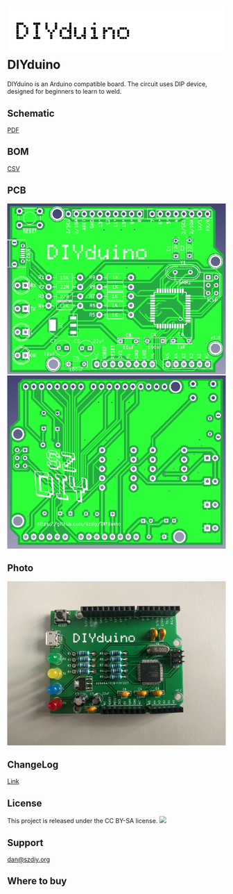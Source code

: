 ![](https://github.com/danfei/DIYduino/raw/master/images/logo.png)
DIYduino
============
DIYduino is an Arduino compatible board.
The circuit uses DIP device, designed for beginners to learn to weld.

Schematic
------------
[PDF][schem]

BOM
------------
[CSV][bom]

PCB
------------

![](https://github.com/danfei/DIYduino/raw/master/images/v1f.png)
![](https://github.com/danfei/DIYduino/raw/master/images/v1b.png)

Photo
------------
![](https://github.com/danfei/DIYduino/raw/master/images/IMG_20170103_165229.jpg)

ChangeLog
------------
[Link][changelog]

License
------------
This project is released under the CC BY-SA license.
![](https://licensebuttons.net/l/by-sa/3.0/88x31.png)

Support
------------
dan@szdiy.org

Where to buy
------------

[schem]:https://github.com/danfei/DIYduino/raw/master/hardware/DIYduino.pdf
[bom]:https://github.com/danfei/DIYduino/raw/master/hardware/manufature/DIYduino.csv
[changelog]:https://github.com/danfei/DIYduino/blob/master/CHANGELOG.md

